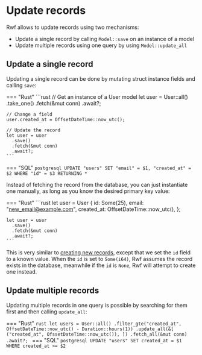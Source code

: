 # Update records

Rwf allows to update records using two mechanisms:

- Update a single record by calling `Model::save` on an instance of a model
- Update multiple records using one query by using `Model::update_all`

## Update a single record

Updating a single record can be done by mutating struct instance fields and calling `save`:

=== "Rust"
    ```rust
    // Get an instance of a User model
    let user = User::all()
      .take_one()
      .fetch(&mut conn)
      .await?;

    // Change a field
    user.created_at = OffsetDateTime::now_utc();

    // Update the record
    let user = user
      .save()
      .fetch(&mut conn)
      .await?;
    ```
=== "SQL"
    ```postgresql
    UPDATE "users" SET "email" = $1, "created_at" = $2 WHERE "id" = $3 RETURNING *
    ```

Instead of fetching the record from the database, you can just instantiate one manually, as long as you know
the desired primary key value:

=== "Rust"
    ```rust
    let user = User {
      id: Some(25),
      email: "new_email@example.com",
      created_at: OffsetDateTime::now_utc(),
    };

    let user = user
      .save()
      .fetch(&mut conn)
      .await?;
    ```

This is very similar to [creating new records](../create-records), except that we set the `id` field to a known value.
When the `id` is set to `Some(i64)`, Rwf assumes the record exists in the database, meanwhile if the `id` is `None`, Rwf will attempt to create one instead.

## Update multiple records

Updating multiple records in one query is possible by searching for them first and then calling `update_all`:

=== "Rust"
    ```rust
    let users = User::all()
      .filter_gte("created_at", OffsetDateTime::now_utc() - Duration::hours(1))
      .update_all(&[
        ("created_at", OfssetDateTime::now_utc()),
      ])
      .fetch_all(&mut conn)
      .await?;
    ```
=== "SQL"
    ```postgresql
    UPDATE "users" SET created_at = $1 WHERE created_at >= $2
    ```
